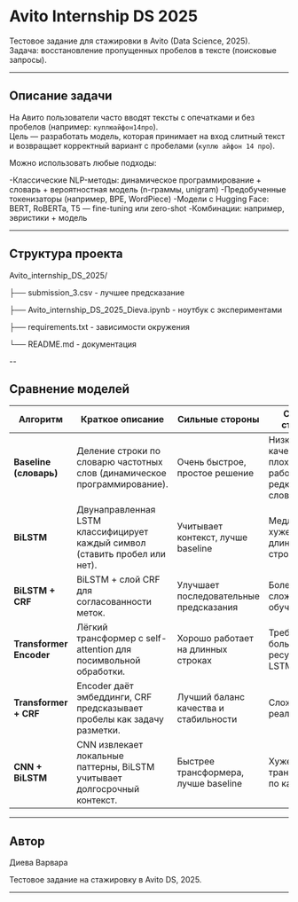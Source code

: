 # Avito Internship DS 2025

Тестовое задание для стажировки в Avito (Data Science, 2025).  
Задача: восстановление пропущенных пробелов в тексте (поисковые запросы).

---

## Описание задачи
На Авито пользователи часто вводят тексты с опечатками и без пробелов (например: `куплюайфон14про`).  
Цель — разработать модель, которая принимает на вход слитный текст и возвращает корректный вариант с пробелами (`куплю айфон 14 про`).  

Можно использовать любые подходы:

-Классические NLP-методы: динамическое программирование + словарь + вероятностная модель (n-граммы, unigram)
-Предобученные токенизаторы (например, BPE, WordPiece)
-Модели с Hugging Face: BERT, RoBERTa, T5 — fine-tuning или zero-shot
-Комбинации: например, эвристики + модель

---

## Структура проекта
Avito_internship_DS_2025/

├── submission_3.csv - лучшее предсказание

├── Avito_internship_DS_2025_Dieva.ipynb - ноутбук с экспериментами

├── requirements.txt - зависимости окружения

└── README.md - документация

--
## Сравнение моделей

| Алгоритм             | Краткое описание                                                                 | Сильные стороны                          | Слабые стороны                          |
|-----------------------|----------------------------------------------------------------------------------|------------------------------------------|------------------------------------------|
| **Baseline (словарь)** | Деление строки по словарю частотных слов (динамическое программирование).        | Очень быстрое, простое решение           | Низкое качество, плохо работает с редкими словами |
| **BiLSTM**            | Двунаправленная LSTM классифицирует каждый символ (ставить пробел или нет).     | Учитывает контекст, лучше baseline       | Медленнее и хуже на длинных строках      |
| **BiLSTM + CRF**      | BiLSTM + слой CRF для согласованности меток.                                    | Улучшает последовательные предсказания   | Более сложное обучение                   |
| **Transformer Encoder** | Лёгкий трансформер с self-attention для посимвольной обработки.                 | Хорошо работает на длинных строках       | Требует больше ресурсов, чем LSTM        |
| **Transformer + CRF** | Encoder даёт эмбеддинги, CRF предсказывает пробелы как задачу разметки.         | Лучший баланс качества и стабильности    | Сложнее в реализации                     |
| **CNN + BiLSTM**      | CNN извлекает локальные паттерны, BiLSTM учитывает долгосрочный контекст.       | Быстрее трансформера, лучше baseline     | Хуже трансформера по качеству            |

---

## Автор
Диева Варвара

Тестовое задание на стажировку в Avito DS, 2025.

---
